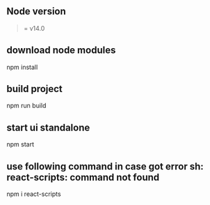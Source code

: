 ## Node version
> = v14.0 
## download node modules
npm install

## build project
npm run build

## start ui standalone
npm start

## use following command in case got error sh: react-scripts: command not found

npm i react-scripts